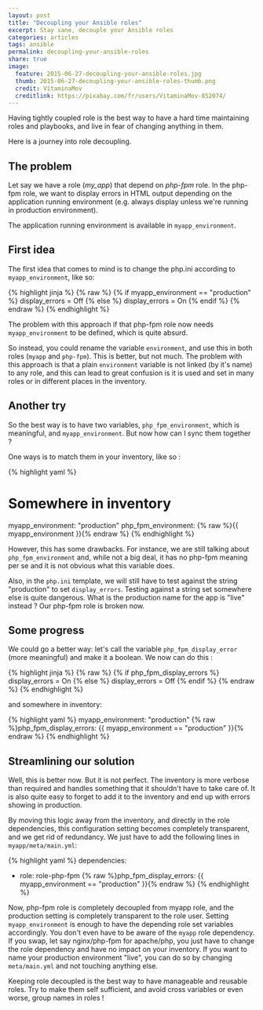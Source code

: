 ```yaml
---
layout: post
title: "Decoupling your Ansible roles"
excerpt: Stay sane, decouple your Ansible roles
categories: articles
tags: ansible
permalink: decoupling-your-ansible-roles
share: true
image:
  feature: 2015-06-27-decoupling-your-ansible-roles.jpg
  thumb: 2015-06-27-decoupling-your-ansible-roles-thumb.png
  credit: VitaminaMov
  creditlink: https://pixabay.com/fr/users/VitaminaMov-852074/
---
```


Having tightly coupled role is the best way to have a hard time
maintaining roles and playbooks, and live in fear of changing anything
in them.

Here is a journey into role decoupling.

## The problem

Let say we have a role (_my\_app_) that depend on _php-fpm_ role. In the php-fpm
role, we want to display errors in HTML output depending on the application
running environment (e.g. always display unless we're running in production
environment).

The application running environment is available in `myapp_environment`.

## First idea

The first idea that comes to mind is to change the php.ini according to
`myapp_environment`, like so:

{% highlight jinja %}
{% raw %}
{% if myapp_environment == "production" %}
display_errors = Off
{% else %}
display_errors = On
{% endif %}
{% endraw %}
{% endhighlight %}

The problem with this approach if that php-fpm role now needs
`myapp_environment` to be defined, which is quite absurd.

So instead, you could rename the variable `environment`, and use this in
both roles (`myapp` and `php-fpm`). This is better, but not much. The
problem with this approach is that a plain `environment` variable is not
linked (by it's name) to any role, and this can lead to great confusion
is it is used and set in many roles or in different places in the
inventory.

## Another try

So the best way is to have two variables, `php_fpm_environment`, which is
meaningful, and `myapp_environment`. But now how can I sync them together ?

One ways is to match them in your inventory, like so :

{% highlight yaml %}
# Somewhere in inventory
myapp_environment: "production"
php_fpm_environment: {% raw %}{{ myapp_environment }}{% endraw %}
{% endhighlight %}

However, this has some drawbacks. For instance, we are still talking about
`php_fpm_environment` and, while not a big deal, it has no php-fpm
meaning per se and it is not obvious what this variable does.

Also, in the `php.ini` template, we will still have to test against the string
"production" to set `display_errors`. Testing against a string set somewhere
else is quite dangerous. What is the production name for the app is "live"
instead ? Our php-fpm role is broken now.

## Some progress

We could go a better way: let's call the variable `php_fpm_display_error` (more
meaningful) and make it a boolean. We now can do this :

{% highlight jinja %}
{% raw %}
{% if php_fpm_display_errors %}
display_errors = On
{% else %}
display_errors = Off
{% endif %}
{% endraw %}
{% endhighlight %}

and somewhere in inventory:

{% highlight yaml %}
myapp_environment: "production"
{% raw %}php_fpm_display_errors: {{ myapp_environment == "production" }}{% endraw %}
{% endhighlight %}

## Streamlining our solution

Well, this is better now. But it is not perfect. The inventory is more verbose
than required and handles something that it shouldn't have to take care
of. It is also quite easy to forget to add it to the inventory and end up
with errors showing in production.

By moving this logic away from the inventory, and directly in the role
dependencies, this configuration setting becomes completely transparent, and we get rid of redundancy. We just have to add the following lines in `myapp/meta/main.yml`:

{% highlight yaml %}
dependencies:
  - role: role-php-fpm
    {% raw %}php_fpm_display_errors: {{ myapp_environment == "production" }}{% endraw %}
{% endhighlight %}

Now, php-fpm role is completely decoupled from myapp role, and the production
setting is completely transparent to the role user. Setting `myapp_environment`
is enough to have the depending role set variables accordingly. You don't even
have to be aware of the `myapp` role dependency. If you swap, let say
nginx/php-fpm for apache/php, you just have to change the role dependency and
have no impact on your inventory. If you want to name your production
environment "live", you can do so by changing `meta/main.yml` and not
touching anything else.

Keeping role decoupled is the best way to have manageable and reusable
roles. Try to make them self sufficient, and avoid cross variables or
even worse, group names in roles !

